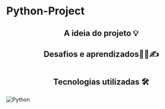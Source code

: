 # Python-Project

<h2 align="center"> A ideia do projeto 💡</h2>

<h2 align="center"> Desafios e aprendizados🧑‍💻✍️</h2>

# <h2 align="center">Tecnologias utilizadas 🛠</h2>

![Python](https://img.shields.io/badge/python-3670A0?style=for-the-badge&logo=python&logoColor=ffdd54)
